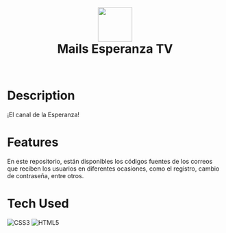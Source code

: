 <div align="center">
      <h1> <img src="https://esperanzatv.net/wp-content/uploads/2023/07/login-logo-esperanzatv.png" width="80px"><br/>Mails Esperanza TV</h1>
     </div>
<p align="center"> <a href="https://esperanzatv.net" target="_blank"><img alt="" src="https://img.shields.io/badge/Website-EA4C89?style=normal&logo=dribbble&logoColor=white" style="vertical-align:center" /></a> <a href="https://facebook.com/esperanzatvnad" target="_blank"><img alt="" src="https://img.shields.io/badge/Facebook-1877F2?style=normal&logo=facebook&logoColor=white" style="vertical-align:center" /></a> <a href="https://instagram.com/esperanzatv_nad" target="_blank"><img alt="" src="https://img.shields.io/badge/Instagram-E4405F?style=normal&logo=instagram&logoColor=white" style="vertical-align:center" /></a> <a href="}" target="_blank"><img alt="" src="https://img.shields.io/badge/LinkedIn-0077B5?style=normal&logo=linkedin&logoColor=white" style="vertical-align:center" /></a> </p>

# Description
¡El canal de la Esperanza!

# Features
En este repositorio, están disponibles los códigos fuentes de los correos que reciben los usuarios en diferentes ocasiones, como el registro, cambio de contraseña, entre otros.

# Tech Used
 ![CSS3](https://img.shields.io/badge/css3-%231572B6.svg?style=for-the-badge&logo=css3&logoColor=white) ![HTML5](https://img.shields.io/badge/html5-%23E34F26.svg?style=for-the-badge&logo=html5&logoColor=white)
      

<!-- </> with 💛 by readMD (https://readmd.itsvg.in) -->
    
